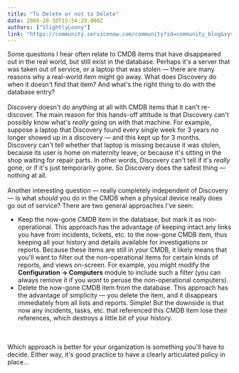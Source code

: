 ```yaml
---
title: "To Delete or not to Delete"
date: 2008-10-30T15:54:29.000Z
authors: ["SlightlyLoony"]
link: "https://community.servicenow.com/community?id=community_blog&sys_id=fbdcaa65dbd0dbc01dcaf3231f961919"
---
```

<p>Some questions I hear often relate to CMDB items that have disappeared out in the real world, but still exist in the database. Perhaps it's a server that was taken out of service, or a laptop that was stolen — there are many reasons why a real-world item might go away. What does Discovery do when it doesn't find that item? And what's the right thing to do with the database entry?<br /><br />Discovery doesn't do anything at all with CMDB items that it can't re-discover. The main reason for this hands-off attitude is that Discovery can't possibly know what's <i>really</i> going on with that machine. For example, suppose a laptop that Discovery found every single week for 3 years no longer showed up in a discovery — and this kept up for 3 months. Discovery can't tell whether that laptop is missing because it was stolen, because its user is home on maternity leave, or because it's sitting in the shop waiting for repair parts. In other words, Discovery can't tell if it's <i>really</i> gone, or if it's just temporarily gone. So Discovery does the safest thing — nothing at all.<br /><br />Another interesting question — really completely independent of Discovery — is what <i>should</i> you do in the CMDB when a physical device really does go out of service? There are two general approaches I've seen:<ul><li>Keep the now-gone CMDB item in the database, but mark it as non-operational. This approach has the advantage of keeping intact any links you have from incidents, tickets, etc. to the now-gone CMDB item, thus keeping all your history and details available for investigations or reports. Because these items are still in your CMDB, it likely means that you'll want to filter out the non-operational items for certain kinds of reports, and views on-screen. For example, you might modify the <b>Configuration -&gt; Computers</b> module to include such a filter (you can always remove it if you <i>want</i> to peruse the non-operational computers).</li><li>Delete the now-gone CMDB item from the database. This approach has the advantage of simplicity — you delete the item, and it disappears immediately from all lists and reports. Simple! But the downside is that now any incidents, tasks, etc. that referenced this CMDB item lose their references, which destroys a little bit of your history.</li></ul><br /><br />Which approach is better for your organization is something you'll have to decide. Either way, it's good practice to have a clearly articulated policy in place...</p>